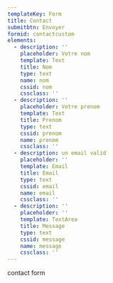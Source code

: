 ```yaml
---
templateKey: Form
title: Contact
submitbtn: Envoyer
formid: contactcustom
elements:
  - description: ''
    placeholder: Votre nom
    template: Text
    title: Nom
    type: text
    name: nom
    cssid: nom
    cssclass: ''
  - description: ''
    placeholder: Votre prenom
    template: Text
    title: Prenom
    type: text
    cssid: prenom
    name: prenom
    cssclass: ''
  - description: un email valid
    placeholder: ''
    template: Email
    title: Email
    type: text
    cssid: email
    name: email
    cssclass: ''
  - description: ''
    placeholder: ''
    template: TextArea
    title: Message
    type: text
    cssid: message
    name: message
    cssclass: ''
---
```

contact form
